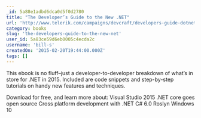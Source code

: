 ```yaml
---
_id: 5a88e1adbd6dca0d5f0d2780
title: "The Developer’s Guide to the New .NET"
url: 'http://www.telerik.com/campaigns/devcraft/developers-guide-dotnet'
category: books
slug: 'the-developers-guide-to-the-new-net'
user_id: 5a83ce59d6eb0005c4ecda2c
username: 'bill-s'
createdOn: '2015-02-20T19:44:00.000Z'
tags: []
---
```


This ebook is no fluff–just a developer-to-developer breakdown of what’s in store for .NET in 2015. Included are code snippets and step-by-step tutorials on handy new features and techniques.

Download for free, and learn more about:
Visual Studio 2015
.NET core goes open source
Cross platform development with .NET
C# 6.0
Roslyn
Windows 10

